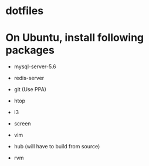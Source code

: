 # dotfiles

# On Ubuntu, install following packages
- mysql-server-5.6
- redis-server
- git (Use PPA)

- htop
- i3
- screen
- vim
- hub (will have to build from source)
- rvm

